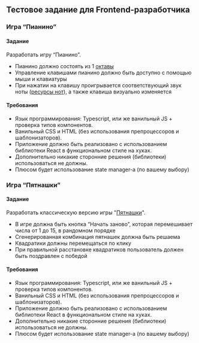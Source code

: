 ## Тестовое задание для Frontend-разработчика

### Игра “Пианино”

#### Задание
Разработать игру “Пианино”.  
* Пианино должно состоять из 1 [октавы](https://ru.wikipedia.org/wiki/%D0%9E%D0%BA%D1%82%D0%B0%D0%B2%D0%B0)
* Управление клавишами пианино должно быть доступно с помощью мыши и клавиатуры
* При нажатии на клавишу проигрывается соответствующий звук ноты ([ресурсы нот](https://drive.google.com/file/d/1maR08OXPPaCC1HQJP0k-zHJLfKOUbFWq/view?usp=sharing)), а также клавиша визуально изменяется

#### Требования
* Язык программирования: Typescript, или же ванильный JS + проверка типов компонентов.
* Ванильный CSS и HTML (без использования препроцессоров и шаблонизаторов).
* Приложение должно быть реализовано с использованием библиотеки React в функциональном стиле на хуках.
* Дополнительно никакие сторонние решения (библиотеки) использоваться не должны.
* Плюсом будет использование state manager-а (по вашему выбору)

### Игра “Пятнашки”
#### Задание
Разработать классическую версию игры "[Пятнашки](https://ru.wikipedia.org/wiki/%D0%98%D0%B3%D1%80%D0%B0_%D0%B2_15)".

* В игре должна быть кнопка “Начать заново”, которая перемешивает числа от 1 до 15, в рандомном порядке
* Сгенерированная комбинация пятнашек должна быть решаема
* Квадратики должны перемещаться по клику
* При правильной расстановке квадратиков пользователь должен быть поздравлен с победой

#### Требования
* Язык программирования: Typescript, или же ванильный JS + проверка типов компонентов.
* Ванильный CSS и HTML (без использования препроцессоров и шаблонизаторов).
* Приложение должно быть реализовано с использованием библиотеки React в функциональном стиле на хуках.
* Дополнительно никакие сторонние решения (библиотеки) использоваться не должны.
* Плюсом будет использование state manager-а (по вашему выбору)
